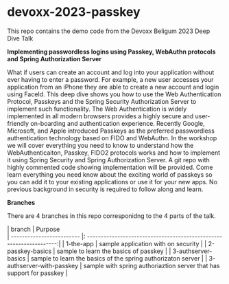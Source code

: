 # devoxx-2023-passkey

This repo contains the demo code from the Devoxx Beligum 2023 Deep Dive Talk

**Implementing passwordless logins using Passkey, WebAuthn protocols and Spring Authorization Server**


What if users can create an account and log into your application without ever having to enter a password. For example, a new user accesses your application from an iPhone they are able to create a new account and login using FaceId. This deep dive shows you how to use the Web Authentication Protocol, Passkeys and the Spring Security Authorization Server to implement such functionality. The Web Authentication is widely implemented in all modern browsers provides a highly secure and user-friendly on-boarding and authentication experience. Recently Google, Microsoft, and Apple introduced Passkeys as the preferred passwordless authentication technology based on FIDO and WebAuthn. In the workshop we will cover everything you need to know to understand how the WebAuthenticaiton, Passkey, FIDO2 protocols works and how to implement it using Spring Security and Spring Authorization Server. A git repo with highly commented code showing implementation will be provided. Come learn everything you need know about the exciting world of passkeys so you can add it to your existing applications or use it for your new apps. No previous background in security is required to follow along and learn. 

**Branches**

There are 4 branches in this repo corresponidng to the 4 parts of the talk.

| branch                    | Purpose         
| ------------------------- |: -------------------------------------------------------------------:| 
| 1-the-app                 | sample application with on security                                  |
| 2-passkey-basics          | sample to learn the basics of passkey                                |
| 3-authserver-basics       | sample to learn the basics of the spring authorizaton server         |
| 3-authserver-with-passkey | sample with spring authoriaztion server that has support for passkey |


